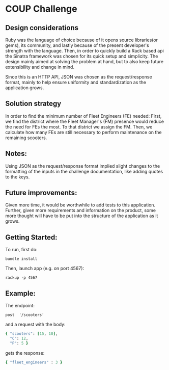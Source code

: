 # COUP Challenge

## Design considerations
Ruby was the language of choice because of it opens source libraries(or gems),
its community, and lastly because of the present developer's strength with the language.
Then, in order to quickly build a Rack based api the Sinatra framework was chosen for
its quick setup and simplicity.  The design mainly aimed at solving the
problem at hand, but to also keep future extensibility and change in mind.

Since this is an HTTP API, JSON was chosen as the request/response
format, mainly to help ensure uniformity and standardization as the application grows.

## Solution strategy
In order to find the minimum number of Fleet Engineers (FE) needed: First, we find the district
where the Fleet Manager's (FM) presence would reduce the need for FEs the most.
To that district we assign the FM. Then, we calculate how many FEs are still necessary
to perform maintenance on the remaining scooters.

## Notes:
Using JSON as the request/response format implied slight changes to the formatting
of the inputs in the challenge documentation, like adding quotes to the keys.

## Future improvements:
Given more time, it would be worthwhile to add tests to this application.
Further, given more requirements and information on the product, some more
thought will have to be put into the structure of the application as it grows.

## Getting Started:
To run, first do:
```
bundle install
```

Then, launch app (e.g. on port 4567):
```
rackup -p 4567
```

## Example:
The endpoint:
```
post  '/scooters'
```

and a request with the body:
```ruby
{ "scooters": [15, 10],
  "C": 12,
  "P": 5 }
```

gets the response:
```ruby
{ "fleet_engineers" : 3 }
```
